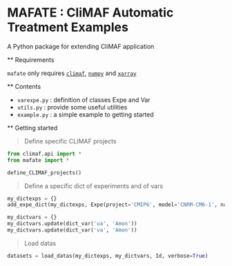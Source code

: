 # MAFATE : CliMAF Automatic Treatment Examples

A Python package for extending CliMAF application

** Requirements

`mafate` only requires [`climaf`](http://climaf.readthedocs.org), [`numpy`](http://numpy.org) and [`xarray`](http://xarray.pydata.org)

** Contents

* `varexpe.py` : definition of classes Expe and Var
* `utils.py` : provide some useful utilities
* `example.py` : a simple example to getting started

** Getting started

> Define specific CLIMAF projects
```python
from climaf.api import *
from mafate import *

define_CLIMAF_projects()
```

> Define a specific dict of experiments and of vars
```python
my_dictexps = {}
add_expe_dict(my_dictexps, Expe(project='CMIP6', model='CNRM-CM6-1', name='historical', member=[1], ybeg=2000, yend=2000, marker=',', color='black'))

my_dictvars = {}
my_dictvars.update(dict_var('ua', 'Amon'))
my_dictvars.update(dict_var('va', 'Amon'))
```

> Load datas
```python
datasets = load_datas(my_dictexps, my_dictvars, Id, verbose=True)
```

